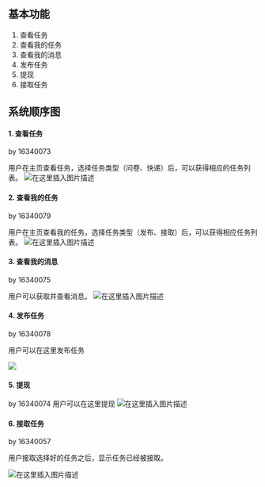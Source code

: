 ## 基本功能
1. 查看任务
2. 查看我的任务
3. 查看我的消息
4. 发布任务
5. 提现
6. 接取任务

## 系统顺序图
#### 1. 查看任务
by 16340073

用户在主页查看任务，选择任务类型（问卷、快递）后，可以获得相应的任务列表。
![在这里插入图片描述](https://img-blog.csdnimg.cn/20190625201149212.png?x-oss-process=image/watermark,type_ZmFuZ3poZW5naGVpdGk,shadow_10,text_aHR0cHM6Ly9ibG9nLmNzZG4ubmV0L2NhdF94aW5n,size_16,color_FFFFFF,t_70)

#### 2. 查看我的任务
by 16340079

用户在主页查看我的任务，选择任务类型（发布、接取）后，可以获得相应任务列表。
![在这里插入图片描述](https://github.com/sysu620/sysu620/blob/master/%E9%9C%80%E6%B1%82%E8%A7%84%E6%A0%BC%E8%AF%B4%E6%98%8E%E4%B9%A6%E7%9B%B8%E5%85%B3%E6%96%87%E6%A1%A3/image/2.getMyTask.png)

#### 3. 查看我的消息
by 16340075

用户可以获取并查看消息。
![在这里插入图片描述](https://github.com/sysu620/sysu620/blob/master/%E9%9C%80%E6%B1%82%E8%A7%84%E6%A0%BC%E8%AF%B4%E6%98%8E%E4%B9%A6%E7%9B%B8%E5%85%B3%E6%96%87%E6%A1%A3/image/3.Massage.png)


#### 4. 发布任务
by 16340078

用户可以在这里发布任务

![](/Users/hbx/Desktop/4.PostTask.png)


#### 5. 提现
by 16340074
用户可以在这里提现
![在这里插入图片描述](https://raw.githubusercontent.com/sysu620/sysu620/master/%E9%9C%80%E6%B1%82%E8%A7%84%E6%A0%BC%E8%AF%B4%E6%98%8E%E4%B9%A6%E7%9B%B8%E5%85%B3%E6%96%87%E6%A1%A3/image/5.Withdraw.png)

#### 6. 接取任务
by 16340057

用户接取选择好的任务之后，显示任务已经被接取。

![在这里插入图片描述](https://github.com/sysu620/sysu620/blob/master/%E9%9C%80%E6%B1%82%E8%A7%84%E6%A0%BC%E8%AF%B4%E6%98%8E%E4%B9%A6%E7%9B%B8%E5%85%B3%E6%96%87%E6%A1%A3/image/6.PickUpTask.png?raw=true)

